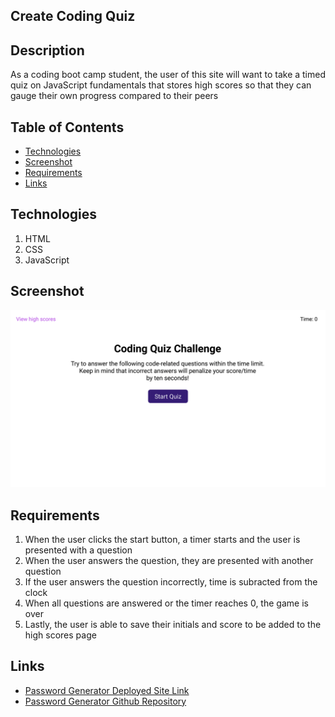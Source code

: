 ## Create Coding Quiz
## Description
As a coding boot camp student, the user of this site will want to take a timed quiz on JavaScript fundamentals that stores high scores so that they can gauge their own progress compared to their peers

## Table of Contents
* [Technologies](#technologies)
* [Screenshot](#screenshot)
* [Requirements](#requirements)
* [Links](#links)


## Technologies
1. HTML
2. CSS
3. JavaScript


## Screenshot
![Screenshot](./assets/images/04-web-apis-homework-demo.gif)

## Requirements
1. When the user clicks the start button, a timer starts and the user is presented with a question
2. When the user answers the question, they are presented with another question
3. If the user answers the question incorrectly, time is subracted from the clock
4. When all questions are answered or the timer reaches 0, the game is over
4. Lastly, the user is able to save their initials and score to be added to the high scores page

## Links
* [Password Generator Deployed Site Link]() 
* [Password Generator Github Repository]()